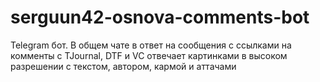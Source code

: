 # serguun42-osnova-comments-bot
Telegram бот. В общем чате в ответ на сообщения с ссылками на комменты с TJournal, DTF и VC отвечает картинками в высоком разрешении с текстом, автором, кармой и аттачами
